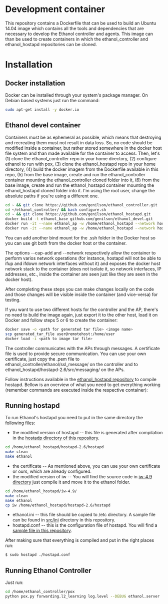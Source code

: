 # Development container #

This repository contains a Dockerfile that can be used to build an Ubuntu 14.04 image which contains all the tools and dependencies that are necessary to develop the Ethanol controller and agents. This image can than be used to create containers in which the ethanol_controller and ethanol_hostapd repositories can be cloned.

# Installation #

## Docker installation ##

Docker can be installed through your system's package manager. On Debian based systems just run the command:

```bash
sudo apt-get install -y docker.io
```

## Ethanol devel container ##

Containers must be as ephemeral as possible, which means that destroying and recreating them must not result in data loss. So, no code should be modified inside a container, but rather stored somewhere in the docker host file system and than made available for the container to access. Then, let's (1) clone the ethanol_controller repo in your home directory, (2) configure ethanol to run with pox, (3) clone the ethanol_hostapd repo in your home directory, (4) build the docker imagem from the Dockerfile available in this repo, (5) from the base image, create and run the ethanol_controller container mounting the ethanol_controller cloned folder into it, (6) from the base image, create and run the ethanol_hostapd container mounting the ethanol_hostapd cloned folder into it. I'm using the root user, change the absolute paths if you're using a different one.

```bash
cd ~ && git clone https://github.com/genilson/ethanol_controller.git
cd ~/ethanol_controller/ && bash configure.sh
cd ~ && git clone https://github.com/genilson/ethanol_hostapd.git
docker build -t ethanol_base github.com/genilson/ethanol_devel.git
docker run -it --name ethanol_ap -w /home/ethanol_hostapd --network host --cap-add=NET_ADMIN --mount type=bind,source=/root/ethanol_hostapd/,target=/home/ethanol_hostapd ethanol_base
docker run -it --name ethanol_ap -w /home/ethanol_hostapd --network host --mount type=bind,source=~/ethanol_hostapd/,target=/home/ethanol_hostapd ethanol_base
```

You can add another bind mount for the .ssh folder in the Docker host so you can use git both from the docker host or the container.

The options --cap-add and --network respectively allow the container to perform varios network operations (for instance, hostapd will not be able to ifup and ifdown network interfaces without it) and exposes the docker host network stack to the container (does not isolate it, so network interfaces, IP addresses, etc., inside the container are seen just like they are seen in the docker host).

After completing these steps you can make changes locally on the code and those changes will be visible inside the container (and vice-versa) for testing.

If you want to use two different hosts for the controller and the AP, there's no need to build the image again, just export it to the other host, load it on Docker and follow steps 5 or 6 to create the container:

```bash
docker save -o <path for generated tar file> <image name>
scp generated_tar_file user@remotehost:/home/user
docker load -i <path to image tar file>
```

The controller communicates with the APs through messages. A certificate file is used to provide secure communication. You can use your own certificate, just copy the .pem file to ethanol_controller/ethanol/ssl_message/ on the controller and to ethanol_hostapd/hostapd-2.6/src/messaging/ on the APs.

Follow instructions available in the [ethanol_hostapd repository](https://github.com/genilson/ethanol_hostapd) to compile hostapd. Bellow is an overview of what you need to get everything working (remember commands are executed inside the respective container):

## Running hostapd ##

To run Ethanol's hostapd you need to put in the same directory the following files:
* the modified version of hostapd -- this file is generated after compilation in the [hostadp directory of this repository](https://github.com/genilson/ethanol_hostapd/tree/master/hostapd-2.6/hostapd).
```bash
cd /home/ethanol_hostapd/hostapd-2.6/hostapd
make clean
make ethanol
```
* the certificate -- As mentioned above, you can use your own certificate or ours, which are already configured.
* the modified version of iw -- You will find the source code in [iw-4.9 directory](https://github.com/genilson/ethanol_hostapd/tree/master/iw-4.9) just compile it and move it to the ethanol folder.
```bash
cd /home/ethanol_hostapd/iw-4.9/
make clean
make ethanol
cp iw /home/ethanol_hostapd/hostapd-2.6/hostapd
```
* ethanol.ini -- this file should be copied to /etc directory. A sample file can be found in [src/ini](https://github.com/genilson/ethanol_hostapd/tree/master/hostapd-2.6/src/ini) directory in this repository.
* hostapd.conf -- this is the configuration file of hostapd. You will find a [sample file in this repository](https://github.com/genilson/ethanol_hostapd/blob/master/hostapd-2.6/hostapd/hostapd.conf).

After making sure that everything is compiled and put in the right places run:
```bash
$ sudo hostapd ./hostapd.conf
```
## Running Ethanol Controller ##
Just run:
```bash
cd /home/ethanol_controller/pox
python pox.py forwarding.l2_learning log.level --DEBUG ethanol.server
```
